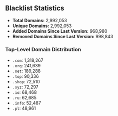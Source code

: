 ## Blacklist Statistics

- **Total Domains:** 2,992,053
- **Unique Domains:** 2,992,053
- **Added Domains Since Last Version:** 968,980
- **Removed Domains Since Last Version:** 998,843

### Top-Level Domain Distribution

-  `.com`: 1,318,267
-  `.org`: 241,639
-  `.net`: 189,288
-  `.top`: 90,336
-  `.shop`: 72,510
-  `.xyz`: 72,297
-  `.io`: 68,468
-  `.ru`: 62,685
-  `.info`: 52,487
-  `.pl`: 48,961
